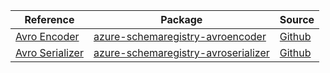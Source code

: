 | Reference | Package | Source |
|---|---|---|
|[Avro Encoder](schemaregistry-avroencoder-readme.md)|[azure-schemaregistry-avroencoder](https://pypi.org/project/azure-schemaregistry-avroencoder)|[Github](https://github.com/Azure/azure-sdk-for-python/blob/main/sdk/schemaregistry/azure-schemaregistry-avroencoder)|
|[Avro Serializer](schemaregistry-avroserializer-readme.md)|[azure-schemaregistry-avroserializer](https://pypi.org/project/azure-schemaregistry-avroserializer)|[Github](https://github.com/Azure/azure-sdk-for-python/blob/main/sdk/schemaregistry/azure-schemaregistry-avroserializer)|
